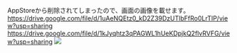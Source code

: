 AppStoreから削除されてしまったので、画面の画像を載せます。
https://drive.google.com/file/d/1uAeNQEtz0_kD2Z39DzUTlbFfRo0LrTIP/view?usp=sharing
https://drive.google.com/file/d/1kJyqhtz3qPAGWL1hUeKDpjkQ2flvRVFG/view?usp=sharing
<img src="https://drive.google.com/file/d/1pWr7I5hDB9WkWenySr70fje1VpBipz_e/view?usp=drive_link">
